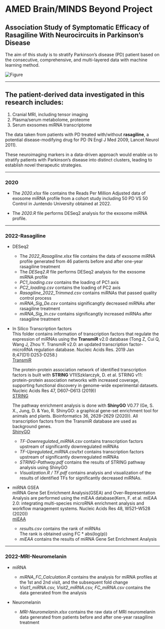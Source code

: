 # AMED Brain/MINDS Beyond Project
## Association Study of Symptomatic Efficacy of **Rasagiline** With Neurocircuits in Parkinson’s Disease

The aim of this study is to stratify Parkinson’s disease (PD) patient based on the consecutive, comprehensive, and multi-layered data with machine learning method.

![Figure](https://brainminds-beyond.jp/research/images/1_1hattori_en.png)

---

## The patient-derived data investigated in this research includes:

1. Cranial MRI, including tensor imaging
2. Plasma/serum metabolome, proteome
3. Serum exosomes miRNA transcriptome 

The data taken from patients with PD treated with/without **rasagiline**, a potential disease-modifying drug for PD (N Engl J Med 2009, Lancet Neurol 2011). 

These neuroimaging markers in a data-driven approach would enable us to stratify patients with Parkinson’s disease into distinct clusters, leading to establish novel therapeutic strategies.

---

### 2020 
- The *2020.xlsx* file contains the Reads Per Million Adjusted data of exosome miRNA profile from a cohort study including 50 PD VS 50 Control in Juntendo University obtained at 2022.

- The *2020.R* file performs DESeq2 analysis for the exosome miRNA profile.

---

### 2022-Rasagiline

- DESeq2  
  - The *2022_Rasagiline.xlsx* file contains the data of exosome miRNA profile generated from 46 patients before and after one-year rasagiline treatment
  - The *DESeq2.R* file performs DESeq2 analysis for the exosome miRNA profile
  - *PC1_loading.csv* contains the loading of PC1 axis
  - *PC2_loading.csv* contains the loading of PC2 axis
  - *Rasagiline_2022_Trimmed.csv* contains miRNAs that passed quality control process
  - *miRNA_Sig_De.csv* contains significangtly decreased miRNAs after rasagiline treatment
  - *miRNA_Sig_In.csv* contains significangtly increased miRNAs after rasagiline treatment

- In Silico Transcription factors  
  This folder contains information of transcription factors that regulate the expression of miRNAs using the **TransmiR** v2.0 database (Tong Z, Cui Q, Wang J, Zhou Y. TransmiR v2.0: an updated transcription factor-microRNA regulation database. Nucleic Acids Res. 2019 Jan 8;47(D1):D253-D258.)  
  [TransmiR](https://www.cuilab.cn/transmir)  

  The protein-protein association network of identified transcription factors is built with **STRING** V11(Szklarczyk, D. et al. STRING v11: protein-protein association networks with increased coverage, supporting functional discovery in genome-wide experimental datasets. Nucleic Acids Res 47, D607–D613 (2019))  
  [STRING](https://string-db.org/)  

  The pathway enrichment analysis is done with **ShinyGO** V0.77 (Ge, S. X., Jung, D. & Yao, R. ShinyGO: a graphical gene-set enrichment tool for animals and plants. Bioinformatics 36, 2628–2629 (2020)). All transcription factors from the TransmiR database are used as background genes.  
  [ShinyGO](http://bioinformatics.sdstate.edu/go/)

  -  *TF-Downregulated_miRNA.csv* contains transcription factors upstream of significantly downregulated miRNAs
  -  *TF-Upregulated_miRNA.csv/txt* contains transcription factors upstream of significantly downregulated miRNAs
  -  *STRING-Pathway.pdf* contains the results of STRING pathway analysis using ShinyGO
  -  *Visualization.R / TF.pdf* contains analysis and visualization of the results of identified TFs for significantly decreased miRNAs.

- miRNA GSEA  
  miRNA Gene Set Enrichment Analysis(GSEA) and Over-Representation Analysis are performed using the miEAA database(Kern, F. et al. miEAA 2.0: integrating multi-species microRNA enrichment analysis and workflow management systems. Nucleic Acids Res 48, W521–W528 (2020))  
  [miEAA](https://ccb-compute2.cs.uni-saarland.de/mieaa2/)
  - *results.csv* contains the rank of miRNAs  
    The rank is obtained using FC * abs(log(p))
  - *miEAA* contains the results of miRNA Gene Set Enrichment Analysis 

---
  
### 2022-MRI-Neuromelanin
- miRNA
  - *miRNA_FC_Calculation.R* contains the analysis for miRNA profiles at the 1st and 2nd visit, and the subsequent fold change
  - *Visit1_miRNA.csv, Visit2_miRNA.csv, FC_miRNA.csv* contains the data generated from the analysis

- Neuromelanin
  - *MRI-Neuromelanin.xlsx* contains the raw data of MRI neuromelanin data generated from patients before and after one-year rasagiline treatment
